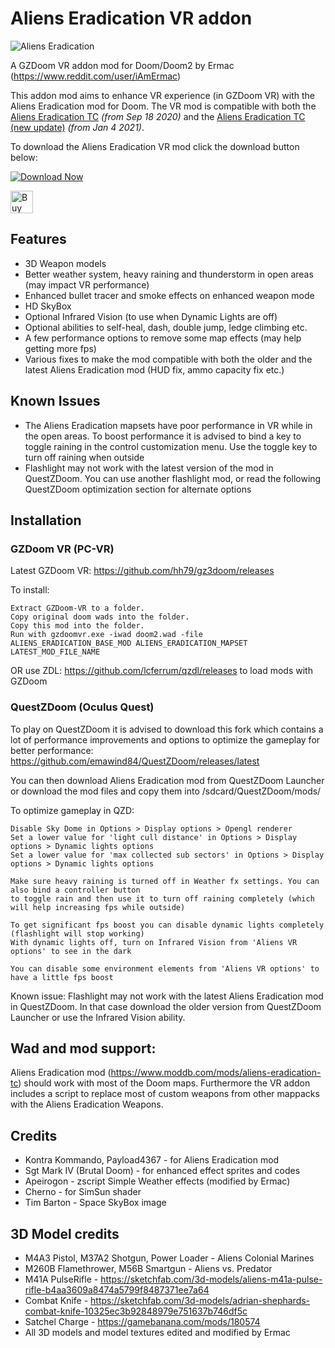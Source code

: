 # Aliens Eradication VR addon

![Aliens Eradication](https://i.imgur.com/HBsEsni.jpg)

A GZDoom VR addon mod for Doom/Doom2 by Ermac (https://www.reddit.com/user/iAmErmac)

This addon mod aims to enhance VR experience (in GZDoom VR) with the Aliens Eradication mod for Doom. The VR mod is compatible with both the [Aliens Eradication TC](https://www.moddb.com/mods/aliens-eradication-tc/downloads/aliens-eradication-tc) *(from Sep 18 2020)* and the [Aliens Eradication TC (new update)](https://www.moddb.com/mods/aliens-eradication-tc/downloads/aliens-eradication-tc-new-update) *(from Jan 4 2021)*.

To download the Aliens Eradication VR mod click the download button below:

[![Download Now](https://raster.shields.io/github/downloads/iAmErmac/Aliens-Eradication-VR-addon/total)](https://github.com/iAmErmac/Aliens-Eradication-VR-addon/releases/latest)

[<img src="https://cdn.ko-fi.com/cdn/kofi2.png?v=2" height="36" alt="Buy me a Cofee!">](https://ko-fi.com/ermac)

## Features
* 3D Weapon models
* Better weather system, heavy raining and thunderstorm in open areas (may impact VR performance)
* Enhanced bullet tracer and smoke effects on enhanced weapon mode
* HD SkyBox
* Optional Infrared Vision (to use when Dynamic Lights are off)
* Optional abilities to self-heal, dash, double jump, ledge climbing etc.
* A few performance options to remove some map effects (may help getting more fps)
* Various fixes to make the mod compatible with both the older and the latest Aliens Eradication mod (HUD fix, ammo capacity fix etc.)

## Known Issues
* The Aliens Eradication mapsets have poor performance in VR while in the open areas. To boost performance it is advised to bind a key to toggle raining in the control customization menu. Use the toggle key to turn off raining when outside
* Flashlight may not work with the latest version of the mod in QuestZDoom. You can use another flashlight mod, or read the following QuestZDoom optimization section for alternate options

## Installation

### GZDoom VR (PC-VR)

Latest GZDoom VR: https://github.com/hh79/gz3doom/releases

To install:

    Extract GZDoom-VR to a folder.
    Copy original doom wads into the folder.
    Copy this mod into the folder.
    Run with gzdoomvr.exe -iwad doom2.wad -file ALIENS_ERADICATION_BASE_MOD ALIENS_ERADICATION_MAPSET LATEST_MOD_FILE_NAME
  
OR use ZDL: https://github.com/lcferrum/qzdl/releases to load mods with GZDoom

### QuestZDoom (Oculus Quest)

To play on QuestZDoom it is advised to download this fork which contains a lot of performance improvements and options to optimize the gameplay for better performance: https://github.com/emawind84/QuestZDoom/releases/latest

You can then download Aliens Eradication mod from QuestZDoom Launcher or download the mod files and copy them into /sdcard/QuestZDoom/mods/

To optimize gameplay in QZD:

    Disable Sky Dome in Options > Display options > Opengl renderer
    Set a lower value for 'light cull distance' in Options > Display options > Dynamic lights options
    Set a lower value for 'max collected sub sectors' in Options > Display options > Dynamic lights options
    
    Make sure heavy raining is turned off in Weather fx settings. You can also bind a controller button
    to toggle rain and then use it to turn off raining completely (which will help increasing fps while outside)
    
    To get significant fps boost you can disable dynamic lights completely (flashlight will stop working)
    With dynamic lights off, turn on Infrared Vision from 'Aliens VR options' to see in the dark
    
    You can disable some environment elements from 'Aliens VR options' to have a little fps boost
    
Known issue: Flashlight may not work with the latest Aliens Eradication mod in QuestZDoom. In that case download the older version from QuestZDoom Launcher or use the Infrared Vision ability.

## Wad and mod support:

Aliens Eradication mod (https://www.moddb.com/mods/aliens-eradication-tc) should work with most of the Doom maps. Furthermore the VR addon includes a script to replace most of custom weapons from other mappacks with the Aliens Eradication Weapons.

## Credits

* Kontra Kommando, Payload4367 - for Aliens Eradication mod
* Sgt Mark IV (Brutal Doom) - for enhanced effect sprites and codes
* Apeirogon - zscript Simple Weather effects (modified by Ermac)
* Cherno - for SimSun shader
* Tim Barton - Space SkyBox image

## 3D Model credits

* M4A3 Pistol, M37A2 Shotgun, Power Loader - Aliens Colonial Marines
* M260B Flamethrower, M56B Smartgun - Aliens vs. Predator
* M41A PulseRifle - https://sketchfab.com/3d-models/aliens-m41a-pulse-rifle-b4aa3609a8474a5799f8487371ee7a64
* Combat Knife - https://sketchfab.com/3d-models/adrian-shephards-combat-knife-10325ec3b92848979e751637b746df5c
* Satchel Charge - https://gamebanana.com/mods/180574
* All 3D models and model textures edited and modified by Ermac
